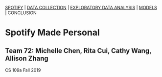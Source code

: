 [SPOTIFY](https://lovespotify.github.io/) | [DATA COLLECTION](https://lovespotify.github.io/data) | [EXPLORATORY DATA ANALYSIS](https://lovespotify.github.io/eda) | [MODELS](https://lovespotify.github.io/models) | CONCLUSION

# Spotify Made Personal

## Team 72: Michelle Chen, Rita Cui, Cathy Wang, Allison Zhang

CS 109a Fall 2019
